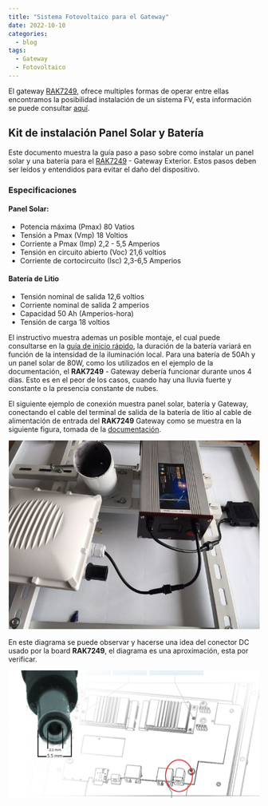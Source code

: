 ```yaml
---
title: "Sistema Fotovoltaico para el Gateway"
date: 2022-10-10
categories:
  - blog
tags:
  - Gateway
  - Fotovoltaico
---
```

El gateway [RAK7249][rak-7249], ofrece multiples formas de operar entre ellas encontramos la posibilidad instalación de un sistema FV, esta información se puede consultar [aquí][S-FV].

## Kit de instalación Panel Solar y Batería

Este documento muestra la guía paso a paso sobre como instalar un panel solar y una batería para el 
[RAK7249][rak-7249] - Gateway Exterior. Estos pasos deben ser leídos y entendidos para evitar el daño del dispositivo.

### Especificaciones
#### Panel Solar: 
 - Potencia máxima (Pmax) 80 Vatios
 - Tensión a Pmax (Vmp) 18 Voltios
 - Corriente a Pmax (Imp) 2,2 - 5,5 Amperios
 - Tensión en circuito abierto (Voc) 21,6 voltios
 - Corriente de cortocircuito (Isc) 2,3-6,5 Amperios

#### Batería de Litio
 - Tensión nominal de salida 12,6 voltios
 - Corriente nominal de salida 2 amperios
 - Capacidad 50 Ah (Amperios-hora)
 - Tensión de carga 18 voltios

El instructivo muestra ademas un posible montaje, el cual puede consultarse en la [guía de inicio rápido][S-FV], la duración de la batería variará en función de la intensidad de la iluminación local. Para una batería de 50Ah y un panel solar de 80W, como los utilizados en el ejemplo de la documentación, el **RAK7249** - Gateway debería funcionar durante unos 4 días. Esto es en el peor de los casos, cuando hay una lluvia fuerte y constante o la presencia constante de nubes.

El siguiente ejemplo de conexión muestra panel solar, batería y Gateway, conectando el cable del terminal de salida de la batería de litio al cable de alimentación de entrada del **RAK7249** Gateway como se muestra en la siguiente figura, tomada de la [documentación][S-FV].

![conexion](/assets/images/FV/connection.jpg)

En este diagrama se puede observar y hacerse una idea del conector DC usado por la board **RAK7249**, el diagrama es una aproximación, esta por verificar.

![conector](/assets/images/FV/1.png)

[rak-7249]: https://www.rakwireless.com/en-us/products/lpwan-gateways-and-concentrators/rak7249
[datasheet-rak7249]: https://docs.rakwireless.com/Product-Categories/WisGate/RAK7249/Datasheet/
[S-FV]: https://docs.rakwireless.com/Product-Categories/WisGate/RAK7249/Quickstart/#solar-panel-and-battery-kit-installation